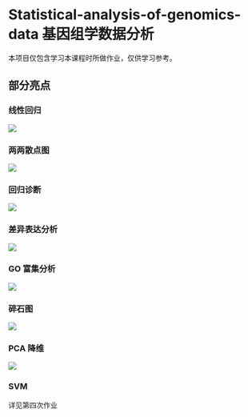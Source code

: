 # Statistical-analysis-of-genomics-data 基因组学数据分析

本项目仅包含学习本课程时所做作业，仅供学习参考。

## 部分亮点

### 线性回归

![](./fig/linear-regression.png)

### 两两散点图

![](./fig/paired-plot.png)

### 回归诊断

![](./fig/diagnostic-plot.png)

### 差异表达分析

![](./fig/differential-expression.png)

### GO 富集分析

![](./fig/go-analysis.png)

### 碎石图

![](./fig/scree-plot.png)

### PCA 降维

![](./fig/PCA.png)

### SVM

详见第四次作业
